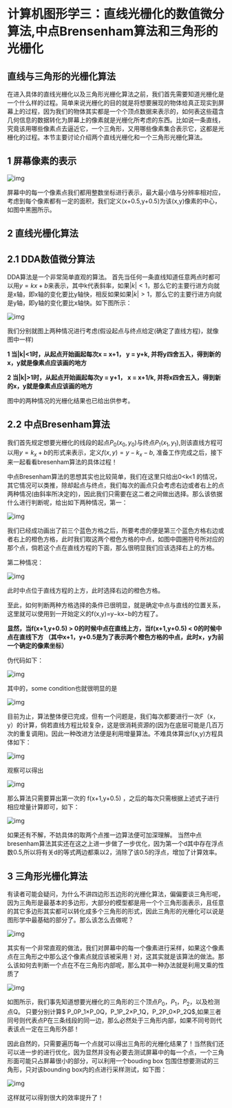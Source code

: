 # 计算机图形学三：直线光栅化的数值微分算法,中点Brensenham算法和三角形的光栅化

## **直线与三角形的光栅化算法**

在进入具体的直线光栅化以及三角形光栅化算法之前，我们首先需要知道光栅化是一个什么样的过程。简单来说光栅化的目的就是将想要展现的物体给真正现实到屏幕上的过程，因为我们的物体其实都是一个个顶点数据来表示的，如何表这些蕴含几何信息的数据转化为屏幕上的像素就是光栅化所考虑的东西。比如说一条直线，究竟该用哪些像素点去逼近它，一个三角形，又用哪些像素集合表示它，这都是光栅化的过程。本节主要讨论介绍两个直线光栅化和一个三角形光栅化算法。

## **1 屏幕像素的表示**



![img](./img/3-1.png)

屏幕中的每一个像素点我们都用整数坐标进行表示，最大最小值与分辨率相对应，考虑到每个像素都有一定的面积，我们定义(x+0.5,y+0.5)为该(x,y)像素的中心，如图中黑圈所示。

## **2 直线光栅化算法**

## **2.1 DDA数值微分算法**

DDA算法是一个非常简单直观的算法。 首先当任何一条直线知道任意两点时都可以用$y=kx+b$来表示，其中k代表斜率，如果$|k|<1$，那么它的主要行进方向就是x轴，即x轴的变化要比y轴快，相反如果如果$|k|>1$，那么它的主要行进方向就是y轴，即y轴的变化要比x轴快。如下图所示：



![img](./img/3-2.png)

我们分别就图上两种情况进行考虑(假设起点与终点给定(确定了直线方程)，就像图中一样)

**1 当|k|<1时，从起点开始画起每次x = x+1， y = y+k, 并将y四舍五入，得到新的x，y就是像素点应该画的地方**

**2 当|k|>1时，从起点开始画起每次y = y+1， x = x+1/k, 并将x四舍五入，得到新的x，y就是像素点应该画的地方**

图中的两种情况的光栅化结果也已给出供参考。

## **2.2 中点Bresenham算法**

我们首先规定想要光栅化的线段的起点$P_0(x_0,y_0)$与终点$P_1(x_1,y_1)$,则该直线方程可以用$y = k_x + b$的形式来表示，定义$f(x,y)=y−k_x−b$, 准备工作完成之后，接下来一起看看bresenham算法的具体过程！

中点Bresenham算法的思想其实也比较简单，我们在这里只给出0<k<1 的情况，其它情况可以类推，除却起点与终点，我们每次的画点只会考虑右边或者右上的点两种情况(由斜率所决定的)，因此我们只需要在这二者之间做出选择。那么该依据什么进行判断呢，给出如下两种情况，第一：



![img](./img/3-3.png)

我们已经成功画出了前三个蓝色方格之后，所要考虑的便是第三个蓝色方格右边或者右上的橙色方格，此时我们取这两个橙色方格的中点，如图中圆圈符号所对应的那个点，倘若这个点在直线方程的下面，那么很明显我们应该选择右上的方格。

第二种情况：



![img](./img/3-4.png)

此时中点位于直线方程的上方，此时选择右边的橙色方格。

至此，如何判断两种方格选择的条件已很明显，就是确定中点与直线的位置关系，这里就可以使用到一开始定义的f(x,y)=y−kx−b的方程了。

**显然，当f(x+1,y+0.5) > 0的时候中点在直线上方，当f(x+1,y+0.5) < 0的时候中点在直线下方 （其中x+1，y+0.5是为了表示两个橙色方格的中点，此时x，y为前一个确定的像素坐标）**

伪代码如下：



![img](./img/3-5.png)

其中的，some condition也就很明显的是



![img](./img/3-6.png)



目前为止，算法整体便已完成，但有一个问题是，我们每次都要进行一次F（x，y）的计算，倘若直线方程比较复杂，这是很消耗资源的(因为在底层可能是几百万次的重复调用)。因此一种改进方法便是利用增量算法。不难具体算出f(x,y)方程具体如下：

![img](./img/3-7.png)

观察可以得出

![img](./img/3-8.png)



那么算法只需要算出第一次的 f(x+1,y+0.5) ，之后的每次只需根据上述式子进行相应增量计算即可，如下：

![img](./img/3-9.png)

如果还有不解，不妨具体的取两个点推一边算法便可加深理解。 当然中点bresenham算法其实还在这之上进一步做了一步优化，因为第一个d其中存在浮点数0.5,所以将有关d的等式两边都乘以2，消除了该0.5的浮点，增加了计算效率。

## **3 三角形光栅化算法**

有读者可能会疑问，为什么不讲四边形五边形的光栅化算法，偏偏要谈三角形呢，因为三角形是最基本的多边形，大部分的模型都是用一个个三角形面表示，且任意的其它多边形其实都可以转化成多个三角形的形式，因此三角形的光栅化可以说是图形学中最基础的部分了。那么该怎么去做呢？

![img](./img/3-10.png)



其实有一个非常直观的做法，我们对屏幕中的每一个像素进行采样，如果这个像素点在三角形之中那么这个像素点就应该被采用！对，这其实就是该算法的做法。那么该如何去判断一个点在不在三角形内部呢，那么其中一种办法就是利用叉乘的性质了

![img](./img/3-11.png)

如图所示，我们事先知道想要光栅化的三角形的三个顶点$P_0，P_1，P_2$，以及检测点Q。 只要分别计算$ P_0P_1×P_0Q，P_1P_2×P_1Q，P_2P_0×P_2Q$,如果三者同号则代表点P在三条线段的同一边，那么必然处于三角形内部，如果不同号则代表该点一定在三角形外部！

因此自然的，只需要遍历每一个点就可以得出三角形的光栅化结果了！当然我们还可以进一步的进行优化，因为显然并没有必要去测试屏幕中的每一个点，一个三角形面可能只占屏幕很小的部分，可以利用一个bouding box 包围住想要测试的三角形，只对该bounding box内的点进行采样测试，如下图：

![img](./img/3-12.png)



这样就可以得到很大的效率提升了！